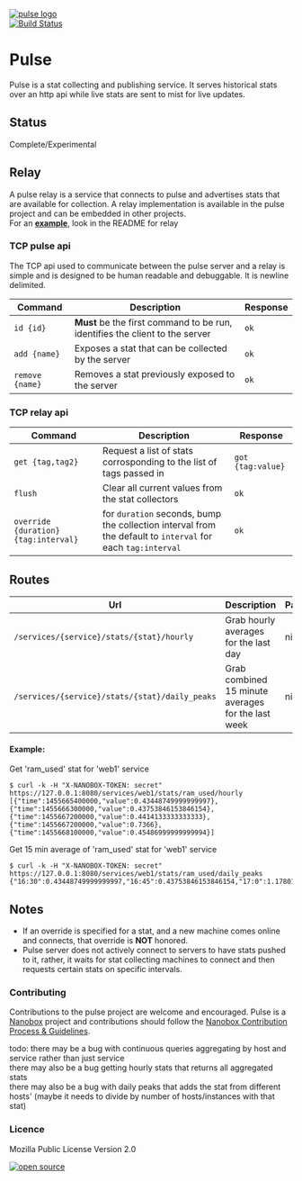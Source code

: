 [![pulse logo](http://nano-assets.gopagoda.io/readme-headers/pulse.png)](http://nanobox.io/open-source#pulse)   
[![Build Status](https://travis-ci.org/nanopack/pulse.svg)](https://travis-ci.org/nanopack/pulse)

# Pulse

Pulse is a stat collecting and publishing service. It serves historical stats over an http api while live stats are sent to mist for live updates.

## Status

Complete/Experimental

## Relay

A pulse relay is a service that connects to pulse and advertises stats that are available for collection. A relay implementation is available in the pulse project and can be embedded in other projects.  
For an [**example**](relay/README.md), look in the README for relay

### TCP pulse api
The TCP api used to communicate between the pulse server and a relay is simple and is designed to be human readable and debuggable. It is newline delimited.

| Command | Description | Response |
| --- | --- | --- |
| `id {id}` | **Must** be the first command to be run, identifies the client to the server | `ok` |
| `add {name}` | Exposes a stat that can be collected by the server | `ok` |
| `remove {name}` | Removes a stat previously exposed to the server | `ok` |


### TCP relay api
| Command | Description | Response |
| --- | --- | --- |
| `get {tag,tag2}` | Request a list of stats corrosponding to the list of tags passed in | `got {tag:value}` |
| `flush` | Clear all current values from the stat collectors | `ok` |
| `override {duration} {tag:interval}` | for `duration` seconds, bump the collection interval from the default to `interval` for each `tag:interval` | `ok` |


## Routes

| Url | Description | Payload | Output |
| --- | --- | --- | --- |
| `/services/{service}/stats/{stat}/hourly` | Grab hourly averages for the last day | nil | `[{"time":14463123000,"value":0.124}]` |
| `/services/{service}/stats/{stat}/daily_peaks` | Grab combined 15 minute averages for the last week | nil | `{"16:15":0.1}`

#### Example:
Get 'ram_used' stat for 'web1' service
```
$ curl -k -H "X-NANOBOX-TOKEN: secret" https://127.0.0.1:8080/services/web1/stats/ram_used/hourly
[{"time":1455665400000,"value":0.43448749999999997},{"time":1455666300000,"value":0.43753846153846154},{"time":1455667200000,"value":0.4414133333333333},{"time":1455667200000,"value":0.7366},{"time":1455668100000,"value":0.45486999999999994}]
```
Get 15 min average of 'ram_used' stat for 'web1' service
```
$ curl -k -H "X-NANOBOX-TOKEN: secret" https://127.0.0.1:8080/services/web1/stats/ram_used/daily_peaks
{"16:30":0.43448749999999997,"16:45":0.43753846153846154,"17:0":1.1780133333333334,"17:15":0.45486999999999994}
```

## Notes
- If an override is specified for a stat, and a new machine comes online and connects, that override is **NOT** honored.
- Pulse server does not actively connect to servers to have stats pushed to it, rather, it waits for stat collecting machines to connect and then requests certain stats on specific intervals.

### Contributing

Contributions to the pulse project are welcome and encouraged. Pulse is a [Nanobox](https://nanobox.io) project and contributions should follow the [Nanobox Contribution Process & Guidelines](https://docs.nanobox.io/contributing/).

todo:
   there may be a bug with continuous queries aggregating by host and service rather than just service  
   there may also be a bug getting hourly stats that returns all aggregated stats  
   there may also be a bug with daily peaks that adds the stat from different hosts' (maybe it needs to divide by number of hosts/instances with that stat)  

### Licence

Mozilla Public License Version 2.0

[![open source](http://nano-assets.gopagoda.io/open-src/nanobox-open-src.png)](http://nanobox.io/open-source)
